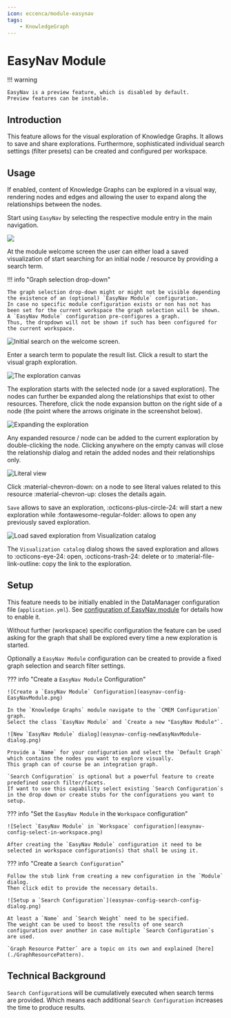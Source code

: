 ```yaml
---
icon: eccenca/module-easynav
tags:
    - KnowledgeGraph
---
```


# EasyNav Module

!!! warning

    EasyNav is a preview feature, which is disabled by default.
    Preview features can be instable.

## Introduction

This feature allows for the visual exploration of Knowledge Graphs.
It allows to save and share explorations.
Furthermore, sophisticated individual search settings (filter presets) can be created and configured per workspace.

## Usage

If enabled, content of Knowledge Graphs can be explored in a visual way, rendering nodes and edges and allowing the user to expand along the relationships between the nodes.

Start using `EasyNav` by selecting the respective module entry in the main navigation.

![](easynav-start.png)

At the module welcome screen the user can either load a saved visualization of start searching for an initial node / resource by providing a search term.

!!! info "Graph selection drop-down"

    The graph selection drop-down might or might not be visible depending the existence of an (optional) `EasyNav Module` configuration.
    In case no specific module configuration exists or non has not has been set for the current workspace the graph selection will be shown.
    A `EasyNav Module` configuration pre-configures a graph.
    Thus, the dropdown will not be shown if such has been configured for the current workspace.

![Initial search on the welcome screen.](easynav-welcome-search.png)

Enter a search term to populate the result list.
Click a result to start the visual graph exploration.

![The exploration canvas](easynav-canvas.png)

The exploration starts with the selected node (or a saved exploration).
The nodes can further be expanded along the relationships that exist to other resources.
Therefore, click the node expansion button on the right side of a node (the point where the arrows originate in the screenshot below).

![Expanding the exploration](easynav-exploration-expand.png)

Any expanded resource / node can be added to the current exploration by double-clicking the node.
Clicking anywhere on the empty canvas will close the relationship dialog and retain the added nodes and their relationships only.

![Literal view](easynav-literal-inline.png)

Click :material-chevron-down: on a node to see literal values related to this resource :material-chevron-up: closes the details again.

`Save` allows to save an exploration, :octicons-plus-circle-24: will start a new exploration while :fontawesome-regular-folder: allows to open any previously saved exploration.

![Load saved exploration from `Visualization catalog`](easynav-visualization-catalog.png)

The `Visualization catalog` dialog shows the saved exploration and allows to :octicons-eye-24: open, :octicons-trash-24: delete or to :material-file-link-outline: copy the link to the exploration.

## Setup

This feature needs to be initially enabled in the DataManager configuration file (`application.yml`).
See [configuration of EasyNav module](/deploy-and-configure/configuration/datamanager/easynav-module) for details how to enable it.

Without further (workspace) specific configuration the feature can be used asking for the graph that shall be explored every time a new exploration is started.

Optionally a `EasyNav Module` configuration can be created to provide a fixed graph selection and search filter settings.

??? info "Create a `EasyNav Module` Configuration"

    ![Create a `EasyNav Module` Configuration](easynav-config-EasyNavModule.png)

    In the `Knowledge Graphs` module navigate to the `CMEM Configuration` graph.
    Select the class `EasyNav Module` and `Create a new "EasyNav Module"`.

    ![New `EasyNav Module` dialog](easynav-config-newEasyNavModule-dialog.png)

    Provide a `Name` for your configuration and select the `Default Graph` which contains the nodes you want to explore visually.
    This graph can of course be an integration graph.

    `Search Configuration` is optional but a powerful feature to create predefined search filter/facets.
    If want to use this capability select existing `Search Configuration`s in the drop down or create stubs for the configurations you want to setup.

??? info "Set the `EasyNav Module` in the `Workspace` configuration"

    ![Select `EasyNav Module` in `Workspace` configuration](easynav-config-select-in-workspace.png)

    After creating the `EasyNav Module` configuration it need to be selected in workspace configuration(s) that shall be using it.

??? info "Create a `Search Configuration`"

    Follow the stub link from creating a new configuration in the `Module` dialog.
    Then click edit to provide the necessary details.

    ![Setup a `Search Configuration`](easynav-config-search-config-dialog.png)

    At least a `Name` and `Search Weight` need to be specified.
    The weight can be used to boost the results of one search configuration over another in case multiple `Search Configuration`s are used.

    `Graph Resource Patter` are a topic on its own and explained [here](./GraphResourcePattern).

## Technical Background

`Search Configuration`s will be cumulatively executed when search terms are provided.
Which means each additional `Search Configuration` increases the time to produce results.
